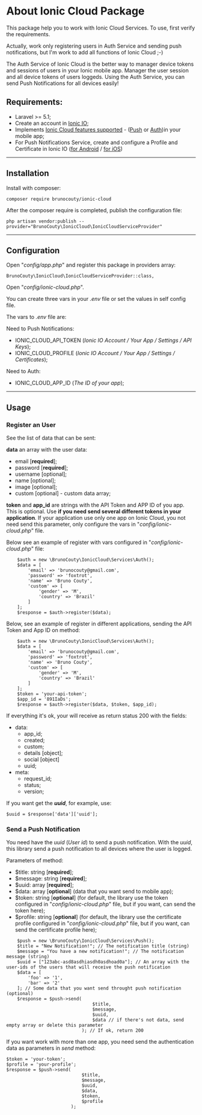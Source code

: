 # About Ionic Cloud Package

This package help you to work with Ionic Cloud Services. To use, first verify the requirements.

Actually, work only registering users in Auth Service and sending push notifications, but I'm work to add all functions of Ionic Cloud ;-)

The Auth Service of Ionic Cloud is the better way to manager device tokens and sessions of users in your Ionic mobile app. Manager the user session and all device tokens of users loggeds. Using the Auth Service, you can send Push Notifications for all devices easily!

## Requirements:

- Laravel >= 5.1;
- Create an account in [Ionic IO](https://apps.ionic.io/signup);
- Implements [Ionic Cloud features supported](https://docs.ionic.io/services/) - ([Push](https://docs.ionic.io/services/push/) or [Auth](https://docs.ionic.io/services/auth/))in your mobile app;
- For Push Notifications Service, create and configure a Profile and Certificate in Ionic IO ([for Android](https://docs.ionic.io/services/profiles/#android-fcm-project--server-key) / [for iOS](https://docs.ionic.io/services/profiles/#ios-push-certificate))

--------------------

## Installation

Install with composer:

```
composer require brunocouty/ionic-cloud
```

After the composer require is completed, publish the configuration file:

```
php artisan vendor:publish --provider="BrunoCouty\IonicCloud\IonicCloudServiceProvider"
```

--------------------

## Configuration

Open "*config/app.php*" and register this package in providers array:

``` 
BrunoCouty\IonicCloud\IonicCloudServiceProvider::class,
```

Open "*config/ionic-cloud.php*".

You can create three vars in your *.env* file or set the values in self config file.

The vars to *.env* file are:

Need to Push Notifications:

- IONIC_CLOUD_API_TOKEN (*Ionic IO Account / Your App / Settings / API Keys*);
- IONIC_CLOUD_PROFILE (*Ionic IO Account / Your App / Settings / Certificates*);

Need to Auth:

- IONIC_CLOUD_APP_ID (*The ID of your app*);

--------------------

## Usage

### Register an User

See the list of data that can be sent:

**data** an array with the user data:
- email [**required**];
- password [**required**];
- username [optional];
- name [optional];
- image [optional];
- custom [optional] - custom data array;

**token** and **app_id** are strings with the API Token and APP ID of you app. This is optional. Use **if you need send several different tokens in your application**. If your application use only one app on Ionic Cloud, you not need send this parameter, only configure the vars in "*config/ionic-cloud.php*" file.

Below see an example of register with vars configured in "*config/ionic-cloud.php*" file:

```
    $auth = new \BrunoCouty\IonicCloud\Services\Auth();
    $data = [
        'email' => 'brunocouty@gmail.com',
        'password' => 'foxtrot',
        'name' => 'Bruno Couty',
        'custom' => [
            'gender' => 'M',
            'country' => 'Brazil'
        ]
    ];
    $response = $auth->register($data);
```

Below, see an example of register in different applications, sending the API Token and App ID on method:

```
    $auth = new \BrunoCouty\IonicCloud\Services\Auth();
    $data = [
        'email' => 'brunocouty@gmail.com',
        'password' => 'foxtrot',
        'name' => 'Bruno Couty',
        'custom' => [
            'gender' => 'M',
            'country' => 'Brazil'
        ]
    ];
    $token = 'your-api-token';
    $app_id = '891IaDs';
    $response = $auth->register($data, $token, $app_id);
```


If everything it's ok, your will receive as return status 200 with the fields:

- data:
     - app_id;
     - created;
     - custom;
     - details [object];
     - social [object]
     - uuid;
- meta:
    - request_id;
    - status;
    - version;

If you want get the ***uuid***, for example, use:
 
```
$uuid = $response['data']['uuid']; 
```

### Send a Push Notification

You need have the *uuid* (*User id*) to send a push notification. With the *uuid*, this library send a push notification to all devices where the user is logged.

Parameters of method:

- $title: string [**required**];
- $message: string [**required**];
- $uuid: array [**required**];
- $data: array [**optional**] (data that you want send to mobile app);
- $token: string [**optional**] (for default, the library use the token configured in "*config/ionic-cloud.php*" file, but if you want, can send the token here);
- $profile: string [**optional**] (for default, the library use the certificate profile configured in "*config/ionic-cloud.php*" file, but if you want, can send the certificate profile here);

```
    $push = new \BrunoCouty\IonicCloud\Services\Push();
    $title = "New Notification!"; // The notification title (string)
    $message = "You have a new notification!"; // The notification message (string)
    $uuid = ["123abc-asd8asdhiasdh0asdhoad0a"]; // An array with the user-ids of the users that will receive the push notification
    $data = [
        'foo' => '1',
        'bar' => '2'
    ]; // Some data that you want send throught push notification (optional)
    $response = $push->send(
                                $title, 
                                $message, 
                                $uuid, 
                                $data // if there's not data, send empty array or delete this parameter
                            ); // If ok, return 200
```

If you want work with more than one app, you need send the authentication data as parameters in *send* method:

```
$token = 'your-token';
$profile = 'your-profile';
$response = $push->send(
                            $title, 
                            $message, 
                            $uuid, 
                            $data,
                            $token,
                            $profile
                        );
```